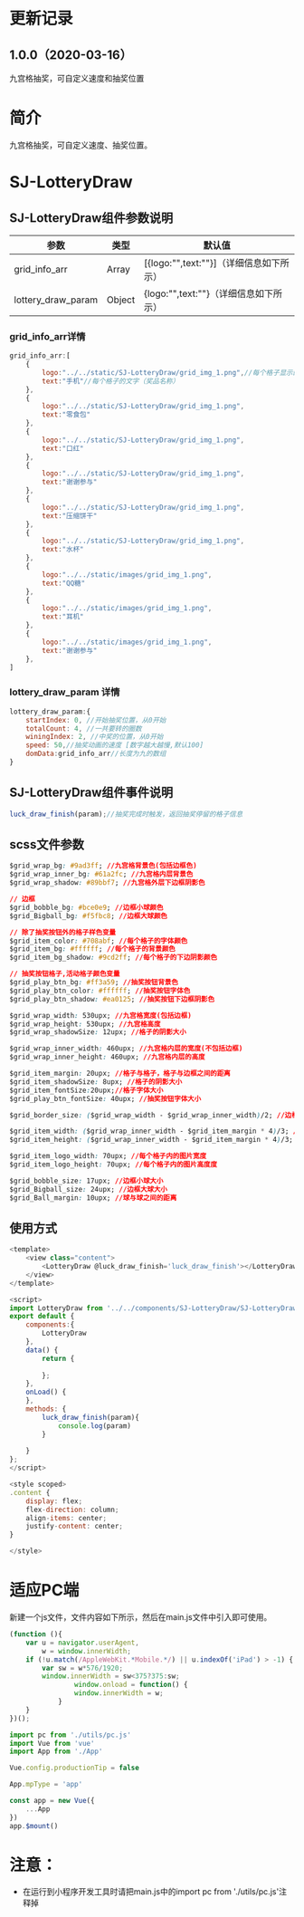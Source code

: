 
# 更新记录
## 1.0.0（2020-03-16）
九宫格抽奖，可自定义速度和抽奖位置
# 简介
九宫格抽奖，可自定义速度、抽奖位置。
<!-- # [gitlab地址](https://git.lug.ustc.edu.cn/LiYaMei94/jiugongge_lottery)-->
<!-- # [演示地址](https://git.lug.ustc.edu.cn/LiYaMei94/jiugongge_lottery) -->
# SJ-LotteryDraw
## SJ-LotteryDraw组件参数说明
|参数| 类型 |默认值
|--|--|--|
| grid_info_arr | Array |[{logo:"",text:""}]（详细信息如下所示）
| lottery_draw_param | Object |{logo:"",text:""}（详细信息如下所示）
### grid_info_arr详情

```javascript
grid_info_arr:[
	{
		logo:"../../static/SJ-LotteryDraw/grid_img_1.png",//每个格子显示的图片
		text:"手机"//每个格子的文字（奖品名称）
	},
	{
		logo:"../../static/SJ-LotteryDraw/grid_img_1.png",
		text:"零食包"
	},
	{
		logo:"../../static/SJ-LotteryDraw/grid_img_1.png",
		text:"口红"
	},
	{
		logo:"../../static/SJ-LotteryDraw/grid_img_1.png",
		text:"谢谢参与"
	},
	{
		logo:"../../static/SJ-LotteryDraw/grid_img_1.png",
		text:"压缩饼干"
	},
	{
		logo:"../../static/SJ-LotteryDraw/grid_img_1.png",
		text:"水杯"
	},
	{
		logo:"../../static/images/grid_img_1.png",
		text:"QQ糖"
	},
	{
		logo:"../../static/images/grid_img_1.png",
		text:"耳机"
	},
	{
		logo:"../../static/images/grid_img_1.png",
		text:"谢谢参与"
	},
]
```
### lottery_draw_param 详情

```javascript
lottery_draw_param:{
	startIndex: 0, //开始抽奖位置，从0开始
	totalCount: 4, //一共要转的圈数
	winingIndex: 2, //中奖的位置，从0开始
	speed: 50,//抽奖动画的速度 [数字越大越慢,默认100]
	domData:grid_info_arr//长度为九的数组
}
```
## SJ-LotteryDraw组件事件说明

```javascript
luck_draw_finish(param);//抽奖完成时触发，返回抽奖停留的格子信息
```

## scss文件参数

```css
$grid_wrap_bg: #9ad3ff; //九宫格背景色(包括边框色)
$grid_wrap_inner_bg: #61a2fc; //九宫格内层背景色
$grid_wrap_shadow: #89bbf7; //九宫格外层下边框阴影色

// 边框
$grid_bobble_bg: #bce0e9; //边框小球颜色
$grid_Bigball_bg: #f5fbc8; //边框大球颜色

// 除了抽奖按钮外的格子样色变量
$grid_item_color: #708abf; //每个格子的字体颜色
$grid_item_bg: #ffffff; //每个格子的背景颜色
$grid_item_bg_shadow: #9cd2ff; //每个格子的下边阴影颜色

// 抽奖按钮格子,活动格子颜色变量
$grid_play_btn_bg: #ff3a59; //抽奖按钮背景色
$grid_play_btn_color: #ffffff; //抽奖按钮字体色
$grid_play_btn_shadow: #ea0125; //抽奖按钮下边框阴影色

$grid_wrap_width: 530upx; //九宫格宽度(包括边框)
$grid_wrap_height: 530upx; //九宫格高度
$grid_wrap_shadowSize: 12upx; //格子的阴影大小

$grid_wrap_inner_width: 460upx; //九宫格内层的宽度(不包括边框)
$grid_wrap_inner_height: 460upx; //九宫格内层的高度

$grid_item_margin: 20upx; //格子与格子，格子与边框之间的距离
$grid_item_shadowSize: 8upx; //格子的阴影大小
$grid_item_fontSize:20upx;//格子字体大小
$grid_play_btn_fontSize: 40upx; //抽奖按钮字体大小

$grid_border_size: ($grid_wrap_width - $grid_wrap_inner_width)/2; //边框的大小（外层宽-内层宽）/2

$grid_item_width: ($grid_wrap_inner_width - $grid_item_margin * 4)/3; //每个格子的宽度(内层宽-格子间距*4)/3
$grid_item_height: ($grid_wrap_inner_width - $grid_item_margin * 4)/3; //每个格子的高度(内层高-格子间距*4)/3

$grid_item_logo_width: 70upx; //每个格子内的图片宽度
$grid_item_logo_height: 70upx; //每个格子内的图片高度度

$grid_bobble_size: 17upx; //边框小球大小
$grid_Bigball_size: 24upx; //边框大球大小
$grid_Ball_margin: 10upx; //球与球之间的距离
```

## 使用方式

```javascript
<template>
	<view class="content">
		<LotteryDraw @luck_draw_finish='luck_draw_finish'></LotteryDraw>
	</view>
</template>

<script>
import LotteryDraw from '../../components/SJ-LotteryDraw/SJ-LotteryDraw.vue';
export default {
	components:{
		LotteryDraw
	},
	data() {
		return {
			
		};
	},
	onLoad() {
	},
	methods: {
		luck_draw_finish(param){
			console.log(param)
		}
		
	}
};
</script>

<style scoped>
.content {
	display: flex;
	flex-direction: column;
	align-items: center;
	justify-content: center;
}

</style>

```
# 适应PC端
新建一个js文件，文件内容如下所示，然后在main.js文件中引入即可使用。
```javascript
(function (){
	var u = navigator.userAgent,
		w = window.innerWidth;
	if (!u.match(/AppleWebKit.*Mobile.*/) || u.indexOf('iPad') > -1) {
		var sw = w*576/1920;
		window.innerWidth = sw<375?375:sw;
                window.onload = function() {
		        window.innerWidth = w;
	        }
	}
})();
```

```javascript
import pc from './utils/pc.js'
import Vue from 'vue'
import App from './App'

Vue.config.productionTip = false

App.mpType = 'app'

const app = new Vue({
    ...App
})
app.$mount()

```

# 注意：
- 在运行到小程序开发工具时请把main.js中的import pc from './utils/pc.js'注释掉
